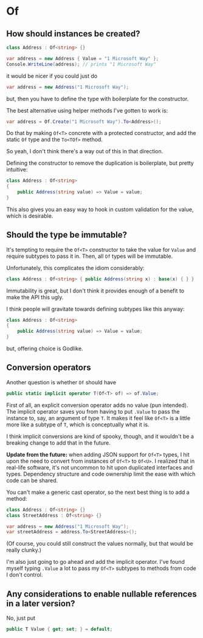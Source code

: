 # Of

## How should instances be created?

```cs
class Address : Of<string> {}

var address = new Address { Value = "1 Microsoft Way" };
Console.WriteLine(address); // prints "1 Microsoft Way"
```

it would be nicer if you could just do

```cs
var address = new Address("1 Microsoft Way");
```

but, then you have to define the type with boilerplate for the constructor.

The best alternative using helper methods I've gotten to work is:

```cs
var address = Of.Create("1 Microsoft Way").To<Address>();
```

Do that by making `Of<T>` concrete with a protected constructor, and add the static `Of` type and the `To<TOf>` method.

So yeah, I don't think there's a way out of this in that direction.

Defining the constructor to remove the duplication is boilerplate, but pretty intuitive:

```cs
class Address : Of<string>
{
    public Address(string value) => Value = value;
}
```

This also gives you an easy way to hook in custom validation for the value, which is desirable.

## Should the type be immutable?

It's tempting to require the `Of<T>` constructor to take the value for `Value` and require subtypes to pass it in.
Then, all `Of` types will be immutable.

Unfortunately, this complicates the idiom considerably:

```cs
class Address : Of<string> { public Address(string x) : base(x) { } }
```

Immutability is great, but I don't think it provides enough of a benefit to make the API this ugly.

I think people will gravitate towards defining subtypes like this anyway:

```cs
class Address : Of<string>
{
    public Address(string value) => Value = value;
}
```

but, offering choice is Godlike.

## Conversion operators

Another question is whether `Of` should have

```cs
public static implicit operator T(Of<T> of) => of.Value;
```

First of all, an explicit conversion operator adds no value (pun intended).
The implicit operator saves you from having to put `.Value` to pass the instance to, say, an argument of type `T`.
It makes it feel like `Of<T>` is a little more like a subtype of `T`, which is conceptually what it is.

I think implicit conversions are kind of spooky, though, and it wouldn't be a breaking change to add that in the future.

**Update from the future:** when adding JSON support for `Of<T>` types,
I hit upon the need to convert from instances of `Of<T>` to `Of<U>`.
I realized that in real-life software, it's not uncommon to hit upon duplicated interfaces and types.
Dependency structure and code ownership limit the ease with which code can be shared.

You can't make a generic cast operator, so the next best thing is to add a method:

```cs
class Address : Of<string> {}
class StreetAddress : Of<string> {}

var address = new Address("1 Microsoft Way");
var streetAddress = address.To<StreetAddress>();
```

(Of course, you could still construct the values normally, but that would be really clunky.)

I'm also just going to go ahead and add the implicit operator.
I've found myself typing `.Value` a lot to pass my `Of<T>` subtypes to methods from code I don't control.

## Any considerations to enable nullable references in a later version?

No, just put

```cs
public T Value { get; set; } = default;
```